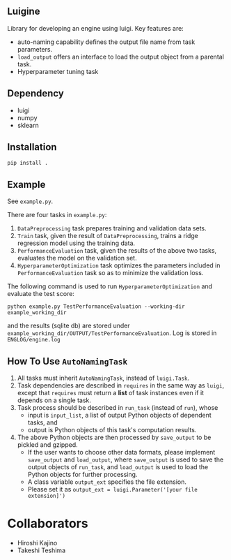 Luigine
-------

Library for developing an engine using luigi. Key features are:

- auto-naming capability defines the output file name from task parameters.
- `load_output` offers an interface to load the output object from a parental task.
- Hyperparameter tuning task

## Dependency
- luigi
- numpy
- sklearn

## Installation

```
pip install .
```

## Example
See `example.py`.

There are four tasks in `example.py`:

1. `DataPreprocessing` task prepares training and validation data sets.
1. `Train` task, given the result of `DataPreprocessing`, trains a ridge regression model using the training data.
1. `PerformanceEvaluation` task, given the results of the above two tasks, evaluates the model on the validation set.
1. `HyperparameterOptimization` task optimizes the parameters included in `PerformanceEvaluation` task so as to minimize the validation loss.

The following command is used to run `HyperparameterOptimization` and evaluate the test score:
```
python example.py TestPerformanceEvaluation --working-dir example_working_dir
```
and the results (sqlite db) are stored under `example_working_dir/OUTPUT/TestPerformanceEvaluation`.
Log is stored in `ENGLOG/engine.log`


## How To Use `AutoNamingTask`

1. All tasks must inherit `AutoNamingTask`, instead of `luigi.Task`.
1. Task dependencies are described in `requires` in the same way as `luigi`, except that `requires` must return a **list** of task instances even if it depends on a single task.
1. Task process should be described in `run_task` (instead of `run`), whose
   - input is `input_list`, a list of output Python objects of dependent tasks, and
   - output is Python objects of this task's computation results.
1. The above Python objects are then processed by `save_output` to be pickled and gzipped.
   - If the user wants to choose other data formats, please implement `save_output` and `load_output`, where `save_output` is used to save the output objects of `run_task`, and `load_output` is used to load the Python objects for further processing.
   - A class variable `output_ext` specifies the file extension.
   - Please set it as `output_ext = luigi.Parameter('[your file extension]')`


# Collaborators
- Hiroshi Kajino
- Takeshi Teshima
